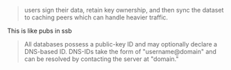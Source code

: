 > users sign their data, retain key ownership, and then sync the dataset to caching peers which can handle heavier traffic.

This is like pubs in ssb

> All databases possess a public-key ID and may optionally declare a DNS-based ID. DNS-IDs take the form of "username@domain" and can be resolved by contacting the server at "domain."

